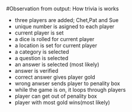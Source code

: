 #Observation from output: How trivia is works
- three players are added; Chet,Pat and Sue
- unique number is asigned to each player
- current player is set
- a dice is rolled for current player
- a location is set for current player
- a category is selected
- a question is selected
- an answer is selected (most likely)
- answer is verified
- correct answer gives player gold
- wrong anwser sends player to penality box
- while the game is on, it loops through players
- player can get out of penality box
- player with most gold wins(most likely)